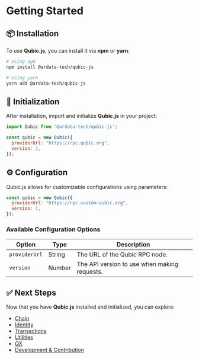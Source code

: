 # Getting Started

## 📦 Installation

To use **Qubic.js**, you can install it via **npm** or **yarn**:

```sh
# Using npm
npm install @ardata-tech/qubic-js

# Using yarn
yarn add @ardata-tech/qubic-js
```

## 🚀 Initialization

After installation, import and initialize **Qubic.js** in your project:

```javascript
import Qubic from '@ardata-tech/qubic-js';

const qubic = new Qubic({
  providerUrl: "https://rpc.qubic.org",
  version: 1,
});
```

## ⚙️ Configuration

Qubic.js allows for customizable configurations using parameters:

```javascript
const qubic = new Qubic({
  providerUrl: "https://rpc.custom-qubic.org",
  version: 1,
});
```

### Available Configuration Options

| Option        | Type   | Description                                      |
|---------------|--------|--------------------------------------------------|
| `providerUrl` | String | The URL of the Qubic RPC node.                  |
| `version`     | Number | The API version to use when making requests.    |

## ✅ Next Steps

Now that you have **Qubic.js** installed and initialized, you can explore:
- [Chain](chain.md)
- [Identity](identity.md)
- [Transactions](transaction.md)
- [Utilities](utils.md)
- [QX](qx.md)
- [Development & Contribution](development.md)
